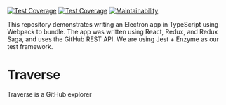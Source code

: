 [![Test Coverage](https://travis-ci.org/jasonraimondi/electron-typescript-react-tested.svg)](https://travis-ci.org/jasonraimondi/electron-typescript-react-tested#)
[![Test Coverage](https://api.codeclimate.com/v1/badges/82c89e1eac3a57862421/test_coverage)](https://codeclimate.com/github/jasonraimondi/electron-typescript-react-tested/test_coverage)
[![Maintainability](https://api.codeclimate.com/v1/badges/82c89e1eac3a57862421/maintainability)](https://codeclimate.com/github/jasonraimondi/electron-typescript-react-tested/maintainability)


This repository demonstrates writing an Electron app in TypeScript using Webpack to bundle. The app was written using React, Redux, and Redux Saga, and uses the GitHub REST API. We are using Jest + Enzyme as our test framework.


# Traverse

Traverse is a GitHub explorer


